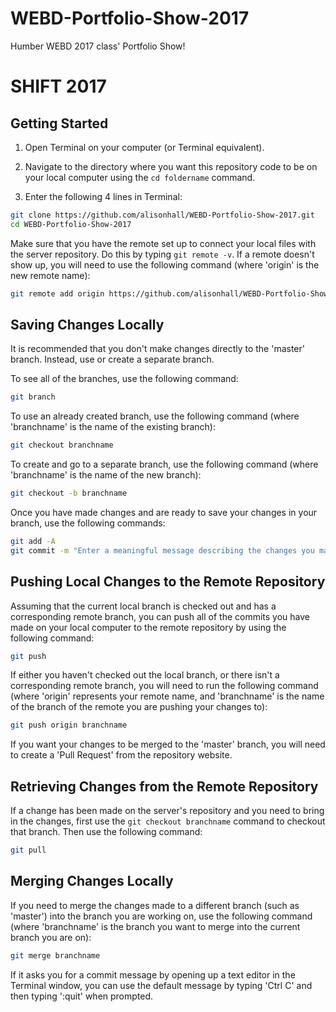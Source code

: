 # WEBD-Portfolio-Show-2017
Humber WEBD 2017 class' Portfolio Show!

# SHIFT 2017

##
## Getting Started


1) Open Terminal on your computer (or Terminal equivalent).

2) Navigate to the directory where you want this repository code to be on your local computer using the `cd foldername` command.

3) Enter the following 4 lines in Terminal:

```bash
git clone https://github.com/alisonhall/WEBD-Portfolio-Show-2017.git
cd WEBD-Portfolio-Show-2017
```

Make sure that you have the remote set up to connect your local files with the server repository. Do this by typing `git remote -v`. If a remote doesn't show up, you will need to use the following command (where 'origin' is the new remote name):
```bash
git remote add origin https://github.com/alisonhall/WEBD-Portfolio-Show-2017.git
```


##
## Saving Changes Locally
It is recommended that you don't make changes directly to the 'master' branch. Instead, use or create a separate branch.

To see all of the branches, use the following command:
```bash
git branch
```

To use an already created branch, use the following command (where 'branchname' is the name of the existing branch):
```bash
git checkout branchname
```

To create and go to a separate branch, use the following command (where 'branchname' is the name of the new branch):
```bash
git checkout -b branchname
```

Once you have made changes and are ready to save your changes in your branch, use the following commands:
```bash
git add -A
git commit -m "Enter a meaningful message describing the changes you made"

```

##
## Pushing Local Changes to the Remote Repository

Assuming that the current local branch is checked out and has a corresponding remote branch, you can push all of the commits you have made on your local computer to the remote repository by using the following command:
```bash
git push
```
If either you haven't checked out the local branch, or there isn't a corresponding remote branch, you will need to run the following command (where 'origin' represents your remote name, and 'branchname' is the name of the branch of the remote you are pushing your changes to):
```bash
git push origin branchname
```

If you want your changes to be merged to the 'master' branch, you will need to create a 'Pull Request' from the repository website.


##
## Retrieving Changes from the Remote Repository

If a change has been made on the server's repository and you need to bring in the changes, first use the `git checkout branchname` command to checkout that branch. Then use the following command:
```bash
git pull
```

##
## Merging Changes Locally

If you need to merge the changes made to a different branch (such as 'master') into the branch you are working on, use the following command (where 'branchname' is the branch you want to merge into the current branch you are on):
```bash
git merge branchname
```
If it asks you for a commit message by opening up a text editor in the Terminal window, you can use the default message by typing 'Ctrl C' and then typing ':quit' when prompted.
